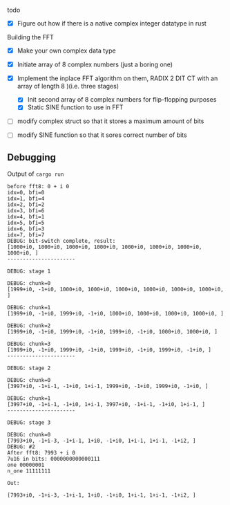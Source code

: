 todo


- [x] Figure out how if there is a native complex integer datatype in rust


Building the FFT
- [x] Make your own complex data type
- [x] Initiate array of 8 complex numbers (just a boring one)
- [x] Implement the inplace FFT algorithm on them, RADIX 2 DIT CT with an array of length 8 )(i.e. three stages)
  - [x] Init second array of 8 complex numbers for flip-flopping purposes
  - [x] Static SINE function to use in FFT
  
- [ ] modify complex struct so that it stores a maximum amount of bits
- [ ] modify SINE function so that it sores correct number of bits


## Debugging 

Output of `cargo run`

```
before fft8: 0 + i 0
idx=0, bfi=0
idx=1, bfi=4
idx=2, bfi=2
idx=3, bfi=6
idx=4, bfi=1
idx=5, bfi=5
idx=6, bfi=3
idx=7, bfi=7
DEBUG: bit-switch complete, result:
[1000+i0, 1000+i0, 1000+i0, 1000+i0, 1000+i0, 1000+i0, 1000+i0, 1000+i0, ]
----------------------

DEBUG: stage 1

DEBUG: chunk=0
[1999+i0, -1+i0, 1000+i0, 1000+i0, 1000+i0, 1000+i0, 1000+i0, 1000+i0, ]

DEBUG: chunk=1
[1999+i0, -1+i0, 1999+i0, -1+i0, 1000+i0, 1000+i0, 1000+i0, 1000+i0, ]

DEBUG: chunk=2
[1999+i0, -1+i0, 1999+i0, -1+i0, 1999+i0, -1+i0, 1000+i0, 1000+i0, ]

DEBUG: chunk=3
[1999+i0, -1+i0, 1999+i0, -1+i0, 1999+i0, -1+i0, 1999+i0, -1+i0, ]
----------------------

DEBUG: stage 2

DEBUG: chunk=0
[3997+i0, -1+i-1, -1+i0, 1+i-1, 1999+i0, -1+i0, 1999+i0, -1+i0, ]

DEBUG: chunk=1
[3997+i0, -1+i-1, -1+i0, 1+i-1, 3997+i0, -1+i-1, -1+i0, 1+i-1, ]
----------------------

DEBUG: stage 3

DEBUG: chunk=0
[7993+i0, -1+i-3, -1+i-1, 1+i0, -1+i0, 1+i-1, 1+i-1, -1+i2, ]
DEBUG: #2
After fft8: 7993 + i 0
7u16 in bits: 0000000000000111
one 00000001
n_one 11111111

Out:

[7993+i0, -1+i-3, -1+i-1, 1+i0, -1+i0, 1+i-1, 1+i-1, -1+i2, ]
```


